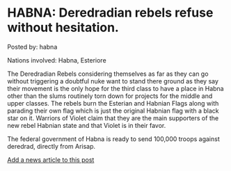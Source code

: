 # HABNA: Deredradian rebels refuse without hesitation.

Posted by: habna

Nations involved: Habna, Esteriore

The Deredradian Rebels considering themselves as far as they can go without triggering a doubtful nuke want to stand there ground as they say their movement is the only hope for the third class to have a place in Habna other than the slums routinely torn down for projects for the middle and upper classes.
The rebels burn the Esterian and Habnian Flags along with parading their own flag which is just the original Habnian flag with a black star on it.
Warriors of Violet claim that they are the main supporters of the new rebel Habnian state and that Violet is in their favor.

The federal government of Habna is ready to send 100,000 troops against deredrad, directly from Arisap.

[Add a news article to this post](http://solborg.xyz/rp/admin.php?event=2016-11-13_deredradian-rebels-refuse-without-hesitation.-habna)

